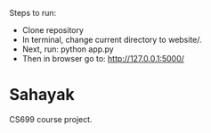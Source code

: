 Steps to run:
- Clone repository
- In terminal, change current directory to website/.
- Next, run: python app.py
- Then in browser go to: http://127.0.0.1:5000/

# Sahayak
CS699 course project.
